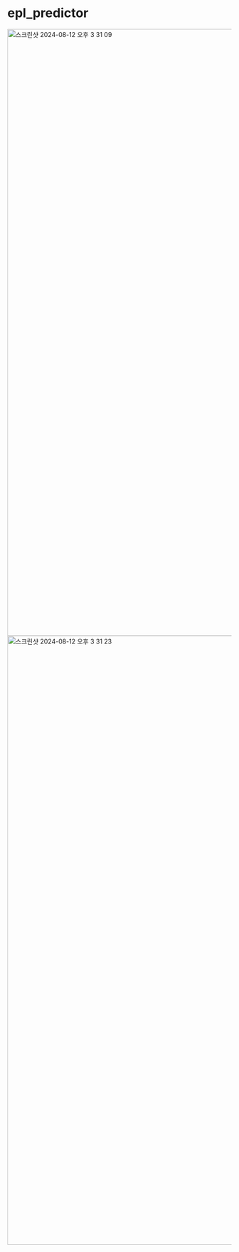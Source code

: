 # epl_predictor
<img width="1364" alt="스크린샷 2024-08-12 오후 3 31 09" src="https://github.com/user-attachments/assets/36460f52-0226-4166-84ba-eb0cd5f70ae9">
<img width="1369" alt="스크린샷 2024-08-12 오후 3 31 23" src="https://github.com/user-attachments/assets/7aefe4c4-bd4c-4ca7-9dbb-f6e7bab69d38">
